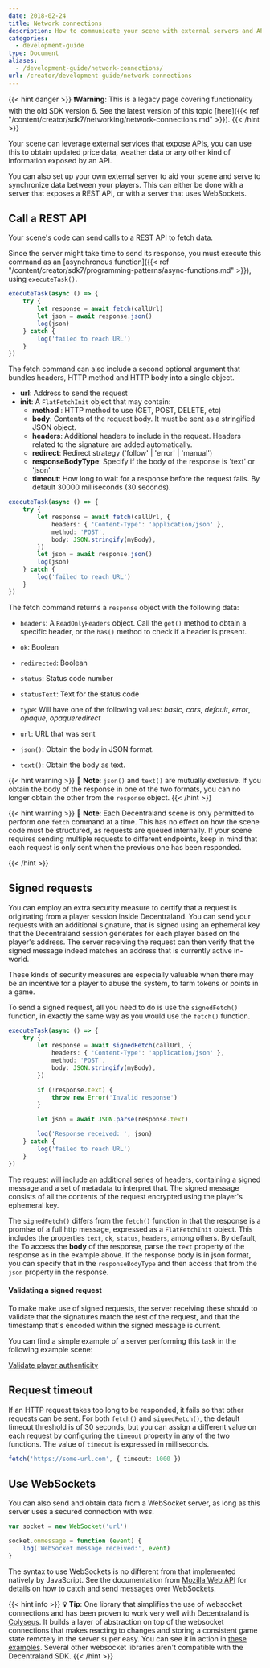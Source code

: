 ```yaml
---
date: 2018-02-24
title: Network connections
description: How to communicate your scene with external servers and APIs.
categories:
  - development-guide
type: Document
aliases:
  - /development-guide/network-connections/
url: /creator/development-guide/network-connections
---
```


{{< hint danger >}}
**❗Warning**: This is a legacy page covering functionality with the old SDK version 6. See the latest version of this topic [here]({{< ref "/content/creator/sdk7/networking/network-connections.md" >}}).
{{< /hint >}}

Your scene can leverage external services that expose APIs, you can use this to obtain updated price data, weather data or any other kind of information exposed by an API.

You can also set up your own external server to aid your scene and serve to synchronize data between your players. This can either be done with a server that exposes a REST API, or with a server that uses WebSockets.

## Call a REST API

Your scene's code can send calls to a REST API to fetch data.

Since the server might take time to send its response, you must execute this command as an [asynchronous function]({{< ref "/content/creator/sdk7/programming-patterns/async-functions.md" >}}), using `executeTask()`.

```ts
executeTask(async () => {
	try {
		let response = await fetch(callUrl)
		let json = await response.json()
		log(json)
	} catch {
		log('failed to reach URL')
	}
})
```

The fetch command can also include a second optional argument that bundles headers, HTTP method and HTTP body into a single object.

- **url**: Address to send the request
- **init**: A `FlatFetchInit` object that may contain:
  - **method** : HTTP method to use (GET, POST, DELETE, etc)
  - **body**: Contents of the request body. It must be sent as a stringified JSON object.
  - **headers**: Additional headers to include in the request. Headers related to the signature are added automatically.
  - **redirect**: Redirect strategy ('follow' | 'error' | 'manual')
  - **responseBodyType**: Specify if the body of the response is 'text' or 'json'
  - **timeout**: How long to wait for a response before the request fails. By default 30000 milliseconds (30 seconds).

```ts
executeTask(async () => {
	try {
		let response = await fetch(callUrl, {
			headers: { 'Content-Type': 'application/json' },
			method: 'POST',
			body: JSON.stringify(myBody),
		})
		let json = await response.json()
		log(json)
	} catch {
		log('failed to reach URL')
	}
})
```

The fetch command returns a `response` object with the following data:

- `headers`: A `ReadOnlyHeaders` object. Call the `get()` method to obtain a specific header, or the `has()` method to check if a header is present.
- `ok`: Boolean
- `redirected`: Boolean
- `status`: Status code number
- `statusText`: Text for the status code
- `type`: Will have one of the following values: _basic_, _cors_, _default_, _error_, _opaque_, _opaqueredirect_
- `url`: URL that was sent

- `json()`: Obtain the body in JSON format.
- `text()`: Obtain the body as text.

{{< hint warning >}}
**📔 Note**: `json()` and `text()` are mutually exclusive. If you obtain the body of the response in one of the two formats, you can no longer obtain the other from the `response` object.
{{< /hint >}}

{{< hint warning >}}
**📔 Note**: Each Decentraland scene is only permitted to perform one `fetch` command at a time. This has no effect on how the scene code must be structured, as requests are queued internally. If your scene requires sending multiple requests to different endpoints, keep in mind that each request is only sent when the previous one has been responded.

{{< /hint >}}

## Signed requests

You can employ an extra security measure to certify that a request is originating from a player session inside Decentraland. You can send your requests with an additional signature, that is signed using an ephemeral key that the Decentraland session generates for each player based on the player's address. The server receiving the request can then verify that the signed message indeed matches an address that is currently active in-world.

These kinds of security measures are especially valuable when there may be an incentive for a player to abuse the system, to farm tokens or points in a game.

To send a signed request, all you need to do is use the `signedFetch()` function, in exactly the same way as you would use the `fetch()` function.

```ts
executeTask(async () => {
	try {
		let response = await signedFetch(callUrl, {
			headers: { 'Content-Type': 'application/json' },
			method: 'POST',
			body: JSON.stringify(myBody),
		})

		if (!response.text) {
			throw new Error('Invalid response')
		}

		let json = await JSON.parse(response.text)

		log('Response received: ', json)
	} catch {
		log('failed to reach URL')
	}
})
```

The request will include an additional series of headers, containing a signed message and a set of metadata to interpret that. The signed message consists of all the contents of the request encrypted using the player's ephemeral key.

The `signedFetch()` differs from the `fetch()` function in that the response is a promise of a full http message, expressed as a `FlatFetchInit` object. This includes the properties `text`, `ok`, `status`, `headers`, among others. By default, the To access the **body** of the response, parse the `text` property of the response as in the example above. If the response body is in json format, you can specify that in the `responseBodyType` and then access that from the `json` property in the response.

#### Validating a signed request

To make make use of signed requests, the server receiving these should to validate that the signatures match the rest of the request, and that the timestamp that's encoded within the signed message is current.

You can find a simple example of a server performing this task in the following example scene:

[Validate player authenticity](https://github.com/decentraland-scenes/validate-player-authenticity)

## Request timeout

If an HTTP request takes too long to be responded, it fails so that other requests can be sent. For both `fetch()` and `signedFetch()`, the default timeout threshold is of 30 seconds, but you can assign a different value on each request by configuring the `timeout` property in any of the two functions. The value of `timeout` is expressed in milliseconds.

```ts
fetch('https://some-url.com', { timeout: 1000 })
```

## Use WebSockets

You can also send and obtain data from a WebSocket server, as long as this server uses a secured connection with _wss_.

```ts
var socket = new WebSocket('url')

socket.onmessage = function (event) {
	log('WebSocket message received:', event)
}
```

The syntax to use WebSockets is no different from that implemented natively by JavaScript. See the documentation from [Mozilla Web API](https://developer.mozilla.org/en-US/docs/Web/API/WebSocket) for details on how to catch and send messages over WebSockets.

{{< hint info >}}
**💡 Tip**: One library that simplifies the use of websocket connections and has been proven to work very well with Decentraland is [Colyseus](https://colyseus.io/). It builds a layer of abstraction on top of the websocket connections that makes reacting to changes and storing a consistent game state remotely in the server super easy. You can see it in action in [these examples](https://github.com/decentraland-scenes/Awesome-Repository#colyseus). Several other websocket libraries aren't compatible with the Decentraland SDK.
{{< /hint >}}
